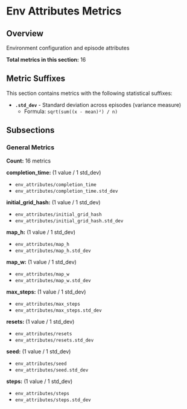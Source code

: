 # Env Attributes Metrics

## Overview

Environment configuration and episode attributes

**Total metrics in this section:** 16

## Metric Suffixes

This section contains metrics with the following statistical suffixes:

- **`.std_dev`** - Standard deviation across episodes (variance measure)
  - Formula: `sqrt(sum((x - mean)²) / n)`

## Subsections

### General Metrics

**Count:** 16 metrics

**completion_time:** (1 value / 1 std_dev)
- `env_attributes/completion_time`
- `env_attributes/completion_time.std_dev`

**initial_grid_hash:** (1 value / 1 std_dev)
- `env_attributes/initial_grid_hash`
- `env_attributes/initial_grid_hash.std_dev`

**map_h:** (1 value / 1 std_dev)
- `env_attributes/map_h`
- `env_attributes/map_h.std_dev`

**map_w:** (1 value / 1 std_dev)
- `env_attributes/map_w`
- `env_attributes/map_w.std_dev`

**max_steps:** (1 value / 1 std_dev)
- `env_attributes/max_steps`
- `env_attributes/max_steps.std_dev`

**resets:** (1 value / 1 std_dev)
- `env_attributes/resets`
- `env_attributes/resets.std_dev`

**seed:** (1 value / 1 std_dev)
- `env_attributes/seed`
- `env_attributes/seed.std_dev`

**steps:** (1 value / 1 std_dev)
- `env_attributes/steps`
- `env_attributes/steps.std_dev`


